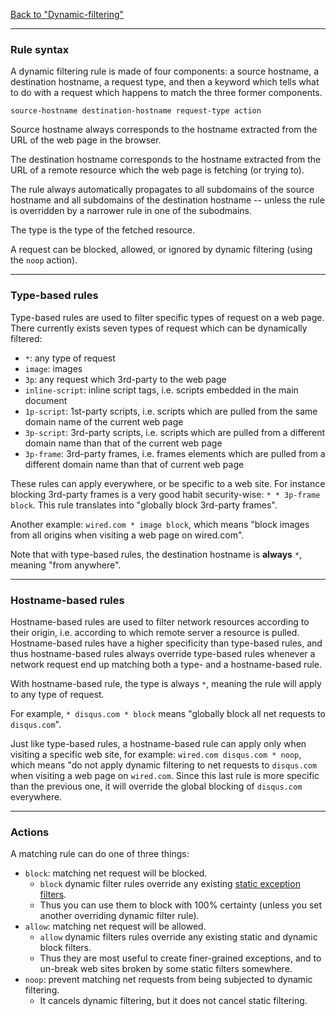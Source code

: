 [Back to "Dynamic-filtering"](https://github.com/gorhill/uBlock/wiki/Dynamic-filtering)

***

### Rule syntax

A dynamic filtering rule is made of four components: a source hostname, a destination hostname, a request type, and then a keyword which tells what to do with a request which happens to match the three former components.

    source-hostname destination-hostname request-type action

Source hostname always corresponds to the hostname extracted from the URL of the web page in the browser.

The destination hostname corresponds to the hostname extracted from the URL of a remote resource which the web page is fetching (or trying to).

The rule always automatically propagates to all subdomains of the source hostname and all subdomains of the destination hostname -- unless the rule is overridden by a narrower rule in one of the subodmains.

The type is the type of the fetched resource.

A request can be blocked, allowed, or ignored by dynamic filtering (using the `noop` action).

***

### Type-based rules

Type-based rules are used to filter specific types of request on a web page. There currently exists seven types of request which can be dynamically filtered:

- `*`: any type of request
- `image`: images
- `3p`: any request which 3rd-party to the web page
- `inline-script`: inline script tags, i.e. scripts embedded in the main document
- `1p-script`: 1st-party scripts, i.e. scripts which are pulled from the same domain name of the current web page
- `3p-script`: 3rd-party scripts, i.e. scripts which are pulled from a different domain name than that of the current web page
- `3p-frame`: 3rd-party frames, i.e. frames elements which are pulled from a different domain name than that of current web page

These rules can apply everywhere, or be specific to a web site. For instance blocking 3rd-party frames is a very good habit security-wise: `* * 3p-frame block`. This rule translates into "globally block 3rd-party frames".

Another example: `wired.com * image block`, which means "block images from all origins when visiting a web page on wired.com".

Note that with type-based rules, the destination hostname is **always** `*`, meaning "from anywhere".

***

### Hostname-based rules

Hostname-based rules are used to filter network resources according to their origin, i.e. according to which remote server a resource is pulled. Hostname-based rules have a higher specificity than type-based rules, and thus hostname-based rules always override type-based rules whenever a network request end up matching both a type- and a hostname-based rule.

With hostname-based rule, the type is always `*`, meaning the rule will apply to any type of request.

For example, `* disqus.com * block` means "globally block all net requests to `disqus.com`".

Just like type-based rules, a hostname-based rule can apply only when visiting a specific web site, for example: `wired.com disqus.com * noop`, which means "do not apply dynamic filtering to net requests to `disqus.com` when visiting a web page on `wired.com`. Since this last rule is more specific than the previous one, it will override the global blocking of `disqus.com` everywhere.

***

### Actions

A matching rule can do one of three things:

- `block`: matching net request will be blocked.
    - `block` dynamic filter rules override any existing [static exception filters](https://adblockplus.org/en/filters#whitelist).
    - Thus you can use them to block with 100% certainty (unless you set another overriding dynamic filter rule).
- `allow`: matching net request will be allowed.
    - `allow` dynamic filters rules override any existing static and dynamic block filters.
    - Thus they are most useful to create finer-grained exceptions, and to un-break web sites broken by some static filters somewhere.
- `noop`: prevent matching net requests from being subjected to dynamic filtering.
    - It cancels dynamic filtering, but it does not cancel static filtering.